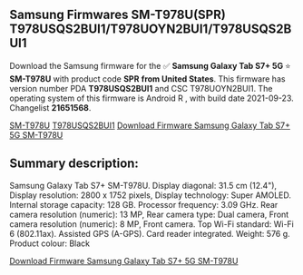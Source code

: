 <h2>Samsung Firmwares SM-T978U(SPR) T978USQS2BUI1/T978UOYN2BUI1/T978USQS2BUI1</h2>
Download the Samsung firmware for the ✅ <strong>Samsung Galaxy Tab S7+ 5G </strong> ⭐ <strong>SM-T978U</strong> with product code <strong>SPR</strong> <strong> from United States</strong>. This firmware has version number PDA <strong>T978USQS2BUI1</strong> and CSC T978UOYN2BUI1. The operating system of this firmware is Android R , with build date 2021-09-23. Changelist <strong>21651568</strong>.


[SM-T978U](https://samfirm.shop/samsung/model/SM-T978U)
[T978USQS2BUI1](https://samfirm.shop/samsung/pda/T978USQS2BUI1)
[Download Firmware Samsung Galaxy Tab S7+ 5G SM-T978U](https://samfirm.shop/samsung/firmware/459448)
<h2>Summary description:</h2>
<p>Samsung Galaxy Tab S7+ SM-T978U. Display diagonal: 31.5 cm (12.4"), Display resolution: 2800 x 1752 pixels, Display technology: Super AMOLED. Internal storage capacity: 128 GB. Processor frequency: 3.09 GHz. Rear camera resolution (numeric): 13 MP, Rear camera type: Dual camera, Front camera resolution (numeric): 8 MP, Front camera. Top Wi-Fi standard: Wi-Fi 6 (802.11ax). Assisted GPS (A-GPS). Card reader integrated. Weight: 576 g. Product colour: Black</p>


[Download Firmware Samsung Galaxy Tab S7+ 5G SM-T978U](https://samfirm.shop/samsung/firmware/459448)
